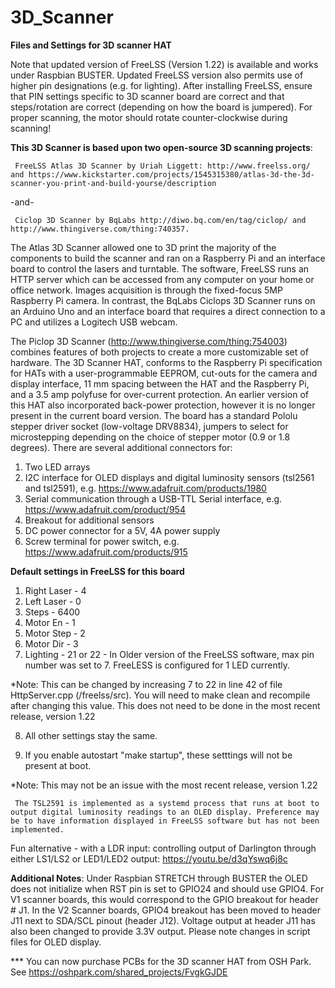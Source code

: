 # 3D_Scanner

**Files and Settings for 3D scanner HAT**

Note that updated version of FreeLSS (Version 1.22) is available and works under Raspbian BUSTER. Updated FreeLSS version also permits use of higher pin designations (e.g. for lighting). After installing FreeLSS, ensure that PIN settings specific to 3D scanner board are correct and that steps/rotation are correct (depending on how the board is jumpered). For proper scanning, the motor should rotate counter-clockwise during scanning!  

**This 3D Scanner is based upon two open-source 3D scanning projects**: 

     FreeLSS Atlas 3D Scanner by Uriah Liggett: http://www.freelss.org/ and https://www.kickstarter.com/projects/1545315380/atlas-3d-the-3d-scanner-you-print-and-build-yourse/description 

-and- 

     Ciclop 3D Scanner by BqLabs http://diwo.bq.com/en/tag/ciclop/ and http://www.thingiverse.com/thing:740357.  

  The Atlas 3D Scanner allowed one to 3D print the majority of the components to build the scanner and ran on a Raspberry Pi and an interface board to control the lasers and turntable. The software, FreeLSS runs an HTTP server which can be accessed from any computer on your home or office network. Images acquisition is through the fixed-focus 5MP Raspberry Pi camera. In contrast, the BqLabs Ciclops 3D Scanner runs on an Arduino Uno and an interface board that requires a direct connection to a PC and utilizes a Logitech USB webcam. 
  
  The Piclop 3D Scanner (http://www.thingiverse.com/thing:754003) combines features of both projects to create a more customizable set of hardware.  The 3D Scanner HAT, conforms to the Raspberry Pi specification for HATs with a user-programmable EEPROM, cut-outs for the camera and display interface, 11 mm spacing between the HAT and the Raspberry Pi, and a 3.5 amp polyfuse for over-current protection.  An earlier version of this HAT also incorporated back-power protection, however it is no longer present in the current board version.  The board has a standard Pololu stepper driver socket (low-voltage DRV8834), jumpers to select for microstepping depending on the choice of stepper motor (0.9 or 1.8 degrees).  There are several additional connectors for: 

1. Two LED arrays
2. I2C interface for OLED displays and digital luminosity sensors (tsl2561 and tsl2591), e.g. https://www.adafruit.com/products/1980
3. Serial communication through a USB-TTL Serial interface, e.g. https://www.adafruit.com/product/954
4. Breakout for additional sensors
5. DC power connector for a 5V, 4A power supply
6. Screw terminal for power switch, e.g. https://www.adafruit.com/products/915
  
**Default settings in FreeLSS for this board**

1. Right Laser - 4
2. Left Laser  - 0
3. Steps       - 6400
4. Motor En    - 1
5. Motor Step  - 2
6. Motor Dir   - 3
7. Lighting - 21 or 22 - In Older version of the FreeLSS software, max pin number was set to 7.  FreeLESS is configured for 1 LED currently.  

*Note: This can be changed by increasing 7 to 22 in line 42 of file HttpServer.cpp (/freelss/src). You will need to make clean and recompile after changing this value.  This does not need to be done in the most recent release, version 1.22

8. All other settings stay the same. 

9. If you enable autostart "make startup", these setttings will not be present at boot.

*Note: This may not be an issue with the most recent release, version 1.22

     The TSL2591 is implemented as a systemd process that runs at boot to output digital luminosity readings to an OLED display. Preference may be to have information displayed in FreeLSS software but has not been implemented.  

Fun alternative - with a LDR input: controlling output of Darlington through either LS1/LS2 or LED1/LED2 output: https://youtu.be/d3qYswq6j8c

**Additional Notes**: Under Raspbian STRETCH through BUSTER the OLED does not initialize when RST pin is set to GPIO24 and should use GPIO4. For V1 scanner boards, this would correspond to the GPIO breakout for header # J1. In the V2 Scanner boards, GPIO4 breakout has been moved to header J11 next to SDA/SCL pinout (header J12). Voltage output at header J11 has also been changed to provide 3.3V output. Please note changes in script files for OLED display.

*** You can now purchase PCBs for the 3D scanner HAT from OSH Park.  See https://oshpark.com/shared_projects/FvgkGJDE
